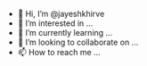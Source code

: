 - 👋 Hi, I’m @jayeshkhirve
- 👀 I’m interested in ...
- 🌱 I’m currently learning ...
- 💞️ I’m looking to collaborate on ...
- 📫 How to reach me ...

<!---
jayeshkhirve/jayeshkhirve is a ✨ special ✨ repository because its `README.md` (this file) appears on your GitHub profile.
You can click the Preview link to take a look at your changes.
--->
